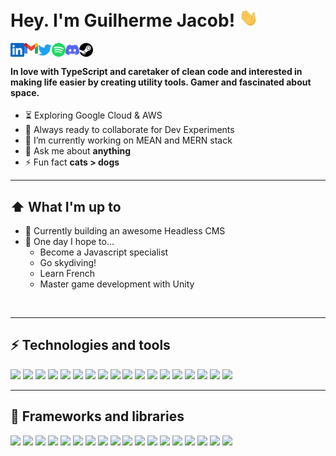 # Hey. I'm Guilherme Jacob! <img src="https://raw.githubusercontent.com/gjsoaresc/gjsoaresc/main/assets/wave.gif" width="30px">

<a target="_blank" href="https://www.linkedin.com/in/guilherme-jacob"><img align="left" width="22px" src="https://raw.githubusercontent.com/gjsoaresc/gjsoaresc/main/assets/linkedin.svg"></img></a>
<a target="_blank" href="mailto:gjsoaresc@gmail.com"><img align="left" width="22px" src="https://raw.githubusercontent.com/gjsoaresc/gjsoaresc/main/assets/gmail.svg"></img></a>
<a target="_blank" href="https://twitter.com/gjsoaresc"><img align="left" width="22px" src="https://raw.githubusercontent.com/gjsoaresc/gjsoaresc/main/assets/twitter.svg"></img></a>
<a target="_blank" href="https://open.spotify.com/user/deugavl7d66tu1i366ax1aupj"><img align="left" width="22px" src="https://raw.githubusercontent.com/gjsoaresc/gjsoaresc/main/assets/spotify.svg"></img></a>
<a target="_blank" href="https://discord.gg/XTW52Kt"><img align="left" width="22px" src="https://raw.githubusercontent.com/gjsoaresc/gjsoaresc/main/assets/discord.svg"></img></a>
<a target="_blank" href="https://steamcommunity.com/id/nitecrow/"><img align="left" width="22px" src="https://raw.githubusercontent.com/gjsoaresc/gjsoaresc/main/assets/steam.svg"></img></a>

<br />

#### In love with TypeScript and caretaker of clean code and interested in making life easier by creating utility tools. Gamer and fascinated about space.

- ⏳ Exploring Google Cloud & AWS
- 🚀 Always ready to collaborate for Dev Experiments
- 🔭 I’m currently working on MEAN and MERN stack
- 💬 Ask me about **anything**
- ⚡ Fun fact **cats > dogs**

---
## ⬆ What I'm up to
- 🔨 Currently building an awesome Headless CMS
- 🤞 One day I hope to...
  - Become a Javascript specialist
  - Go skydiving!
  - Learn French
  - Master game development with Unity
  
</br>

---
## ⚡ Technologies and tools 
![](https://img.shields.io/badge/Code-JavaScript-informational?style=flat&logo=javascript&logoColor=white&color=F0DC4E)
![](https://img.shields.io/badge/Code-TypeScript-informational?style=flat&logo=typescript&logoColor=white&color=007ACC)
![](https://img.shields.io/badge/Code-PHP-informational?style=flat&logo=php&logoColor=white&color=7175AA)
![](https://img.shields.io/badge/Code-Python-informational?style=flat&logo=python&logoColor=white&color=2F6593)
![](https://img.shields.io/badge/Code-Golang-informational?style=flat&logo=go&logoColor=white&color=04C3D4)
![](https://img.shields.io/badge/Code-C++-informational?style=flat&logo=cplusplus&logoColor=white&color=17426F)
![](https://img.shields.io/badge/Tools-Nodejs-informational?style=flat&logo=node.js&logoColor=white&color=43853d)
![](https://img.shields.io/badge/Tools-Docker-informational?style=flat&logo=docker&logoColor=white&color=46a2f1)
![](https://img.shields.io/badge/Tools-Kubernetes-informational?style=flat&logo=kubernetes&logoColor=white&color=2F67DA)
![](https://img.shields.io/badge/Tools-Unity-informational?style=flat&logo=unity&logoColor=white&color=000000)
![](https://img.shields.io/badge/DB-PostgreSQL-informational?style=flat&logo=postgresql&logoColor=white&color=2F5B8B)
![](https://img.shields.io/badge/DB-MySQL-informational?style=flat&logo=mysql&logoColor=white&color=000000)
![](https://img.shields.io/badge/DB-MongoDB-informational?style=flat&logo=mongodb&logoColor=white&color=13aa52)
![](https://img.shields.io/badge/Cloud-AWS-informational?style=flat&logo=amazon-aws&logoColor=white&color=232F3E)
![](https://img.shields.io/badge/Cloud-Google%20Cloud-informational?style=flat&logo=google-cloud&logoColor=white&color=000000)
![](https://img.shields.io/badge/OS-Linux-informational?style=flat&logo=linux&logoColor=white&color=F2AA00)
![](https://img.shields.io/badge/OS-Windows-informational?style=flat&logo=windows&logoColor=white&color=0073CB)
![](https://img.shields.io/badge/OS-MacOS-informational?style=flat&logo=macos&logoColor=white&color=D0243A)

---

## 💼 Frameworks and libraries
![](https://img.shields.io/badge/-Git-F05032?style=flat&logo=git&logoColor=white)
![](https://img.shields.io/badge/-React-45b8d8?style=flat&logo=react&logoColor=white)
![](https://img.shields.io/badge/-Redux-764ABC?style=flat&logo=redux&logoColor=white)
![](https://img.shields.io/badge/-Angular-DD0031?style=flat&logo=angular&logoColor=white)
![](https://img.shields.io/badge/-RxJs-B7178C?style=flat&logo=reactivex&logoColor=white)
![](https://img.shields.io/badge/-NestJs-ea2845?style=flat&logo=nestjs&logoColor=white)
![](https://img.shields.io/badge/-Webpack-8DD6F9?style=flat&logo=webpack&logoColor=white)
![](https://img.shields.io/badge/-Vue-65A97B?style=flat&logo=vue.js&logoColor=white)
![](https://img.shields.io/badge/-GraphQL-E10098?style=flat&logo=graphql&logoColor=white)
![](https://img.shields.io/badge/-Apollo%20GraphQL-311C87?style=flat&logo=apollo-graphql&logoColor=white)
![](https://img.shields.io/badge/-Sass-CC6699?style=flat&logo=sass&logoColor=white)
![](https://img.shields.io/badge/-Styled_Components-db7092?style=flat&logo=styled-components&logoColor=white)
![](https://img.shields.io/badge/-Storybook-F2437E?style=flat&logo=storybook&logoColor=white)
![](https://img.shields.io/badge/-HTML5-E34F26?style=flat&logo=html5&logoColor=white)
![](https://img.shields.io/badge/-Prettier-F7B93E?style=flat&logo=prettier&logoColor=white)
![](https://img.shields.io/badge/-Jest-BB3913?style=flat&logo=jest&logoColor=white)
![](https://img.shields.io/badge/-Cypress-22242C?style=flat&logo=cypress&logoColor=white)
![](https://img.shields.io/badge/-Mocha-835E40?style=flat&logo=mocha&logoColor=white)
